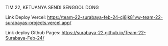 TIM 22, KETUANYA SENDI SENGGOL DONG

Link Deploy Vercel:
https://team-22-surabaya-feb-24-cj6jk81vw-team-22-surabayas-projects.vercel.app/

Link deploy Github Pages:
https://surabaya-22.github.io/Team-22-Surabaya-Feb-24/
